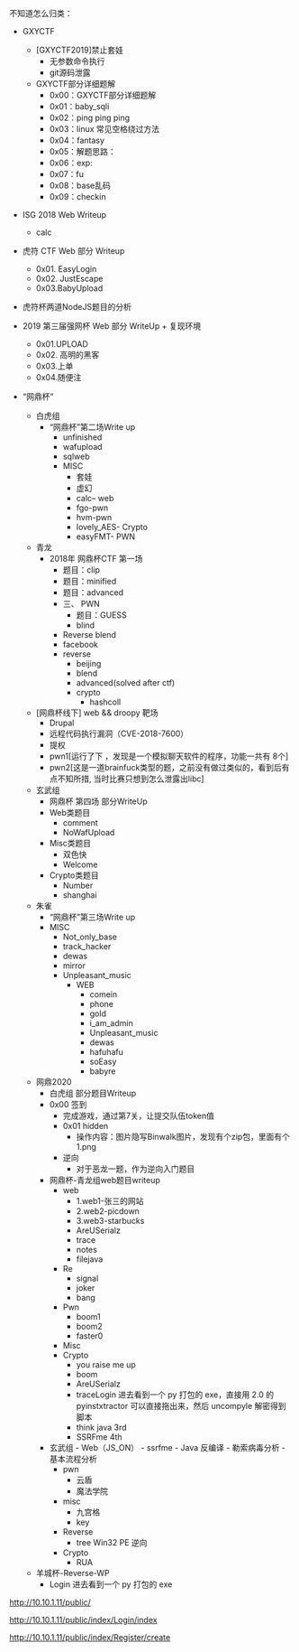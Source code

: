 不知道怎么归类：
- GXYCTF
  - [GXYCTF2019]禁止套娃
    - 无参数命令执行
    - git源码泄露
  - GXYCTF部分详细题解
    - 0x00：GXYCTF部分详细题解
    - 0x01：baby_sqli
    - 0x02：ping ping ping
    - 0x03：linux 常见空格绕过方法
    - 0x04：fantasy
    - 0x05：解题思路：
    - 0x06：exp:
    - 0x07：fu
    - 0x08：base乱码
    - 0x09：checkin
- ISG 2018 Web Writeup
  - calc
- 虎符 CTF Web 部分 Writeup
  - 0x01. EasyLogin
  - 0x02. JustEscape
  - 0x03.BabyUpload
- 虎符杯两道NodeJS题目的分析

- 2019 第三届强网杯 Web 部分 WriteUp + 复现环境
  - 0x01.UPLOAD
  - 0x02. 高明的黑客
  - 0x03.上单
  - 0x04.随便注
- “网鼎杯”
    - 白虎组
      - “网鼎杯”第二场Write up
        - unfinished
        - wafupload
        - sqlweb
        - MISC
          - 套娃
          - 虚幻
          - calc– web
          - fgo-pwn
          - hvm-pwn
          - lovely_AES- Crypto
          - easyFMT- PWN
    - 青龙
      - 2018年 网鼎杯CTF 第一场
        - 题目：clip
        - 题目：minified
        - 题目：advanced
        - 三、 PWN
          - 题目：GUESS
          - blind
        - Reverse blend
        - facebook
        - reverse
          - beijing
          - blend
          - advanced(solved after ctf)
          - crypto
            - hashcoll
    - [网鼎杯线下] web && droopy 靶场
      - Drupal
      - 远程代码执行漏洞（CVE-2018-7600）
      - 提权
      - pwn1[运行了下 ，发现是一个模拟聊天软件的程序，功能一共有 8个]
      - pwn2[这是一道brainfuck类型的题，之前没有做过类似的，看到后有点不知所措, 当时比赛只想到怎么泄露出libc]
    - 玄武组
      - 网鼎杯 第四场 部分WriteUp
      - Web类题目
        - comment
        - NoWafUpload
      - Misc类题目
        - 双色快
        - Welcome
      - Crypto类题目
        - Number
        - shanghai
    - 朱雀
      - “网鼎杯”第三场Write up
      - MISC
        - Not_only_base
        - track_hacker
        - dewas
        - mirror
        - Unpleasant_music
          - WEB
            - comein
            - phone
            - gold
            - i_am_admin
            - Unpleasant_music
            - dewas
            - hafuhafu
            - soEasy
            - babyre
    - 网鼎2020
      - 白虎组 部分题目Writeup
      - 0x00 签到
        - 完成游戏，通过第7关，让提交队伍token值
        - 0x01 hidden
            - 操作内容：图片隐写Binwalk图片，发现有个zip包，里面有个1.png
        - 逆向
          - 对于恶龙一题，作为逆向入门题目
      - 网鼎杯-青龙组web题目writeup
        - web
          - 1.web1-张三的网站
          - 2.web2-picdown
          - 3.web3-starbucks
          - AreUSerialz
          - trace
          - notes
          - filejava
        - Re
          - signal
          - joker
          - bang
        - Pwn
          - boom1
          - boom2
          - faster0
        - Misc
        - Crypto
          - you raise me up
          - boom
          - AreUSerialz
          - traceLogin
进去看到一个 py 打包的 exe，直接用 2.0 的 pyinstxtractor 可以直接拖出来，然后 uncompyle 解密得到脚本
          - think java 3rd
          - SSRFme 4th
      - 玄武组
            -  Web（JS_ON）
            -  ssrfme
            -  Java 反编译
            -  勒索病毒分析
            -  基本流程分析
        - pwn
          - 云盾
          - 魔法学院
        - misc
          - 九宫格
          - key
        - Reverse
          - tree Win32 PE 逆向
        - Crypto
          - RUA
    - 羊城杯-Reverse-WP
      - Login 进去看到一个 py 打包的 exe










http://10.10.1.11/public/


http://10.10.1.11/public/index/Login/index

http://10.10.1.11/public/index/Register/create





















